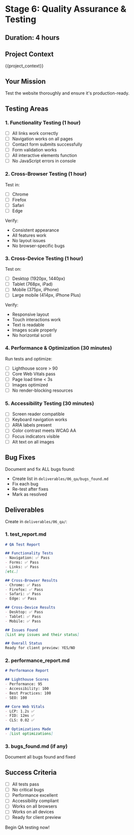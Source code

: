 # Stage 6: Quality Assurance & Testing

## Duration: 4 hours

## Project Context
{{project_context}}

## Your Mission

Test the website thoroughly and ensure it's production-ready.

## Testing Areas

### 1. Functionality Testing (1 hour)
- [ ] All links work correctly
- [ ] Navigation works on all pages
- [ ] Contact form submits successfully
- [ ] Form validation works
- [ ] All interactive elements function
- [ ] No JavaScript errors in console

### 2. Cross-Browser Testing (1 hour)
Test in:
- [ ] Chrome
- [ ] Firefox
- [ ] Safari
- [ ] Edge

Verify:
- Consistent appearance
- All features work
- No layout issues
- No browser-specific bugs

### 3. Cross-Device Testing (1 hour)
Test on:
- [ ] Desktop (1920px, 1440px)
- [ ] Tablet (768px, iPad)
- [ ] Mobile (375px, iPhone)
- [ ] Large mobile (414px, iPhone Plus)

Verify:
- Responsive layout
- Touch interactions work
- Text is readable
- Images scale properly
- No horizontal scroll

### 4. Performance & Optimization (30 minutes)
Run tests and optimize:
- [ ] Lighthouse score > 90
- [ ] Core Web Vitals pass
- [ ] Page load time < 3s
- [ ] Images optimized
- [ ] No render-blocking resources

### 5. Accessibility Testing (30 minutes)
- [ ] Screen reader compatible
- [ ] Keyboard navigation works
- [ ] ARIA labels present
- [ ] Color contrast meets WCAG AA
- [ ] Focus indicators visible
- [ ] Alt text on all images

## Bug Fixes

Document and fix ALL bugs found:
- Create list in `deliverables/06_qa/bugs_found.md`
- Fix each bug
- Re-test after fixes
- Mark as resolved

## Deliverables

Create in `deliverables/06_qa/`:

### 1. test_report.md
```markdown
# QA Test Report

## Functionality Tests
- Navigation: ✅ Pass
- Forms: ✅ Pass
- Links: ✅ Pass
[etc.]

## Cross-Browser Results
- Chrome: ✅ Pass
- Firefox: ✅ Pass
- Safari: ✅ Pass
- Edge: ✅ Pass

## Cross-Device Results
- Desktop: ✅ Pass
- Tablet: ✅ Pass
- Mobile: ✅ Pass

## Issues Found
[List any issues and their status]

## Overall Status
Ready for client preview: YES/NO
```

### 2. performance_report.md
```markdown
# Performance Report

## Lighthouse Scores
- Performance: 95
- Accessibility: 100
- Best Practices: 100
- SEO: 100

## Core Web Vitals
- LCP: 1.2s ✅
- FID: 12ms ✅
- CLS: 0.02 ✅

## Optimizations Made
- [List optimizations]
```

### 3. bugs_found.md (if any)
Document all bugs found and fixed

## Success Criteria

- [ ] All tests pass
- [ ] No critical bugs
- [ ] Performance excellent
- [ ] Accessibility compliant
- [ ] Works on all browsers
- [ ] Works on all devices
- [ ] Ready for client preview

Begin QA testing now!

